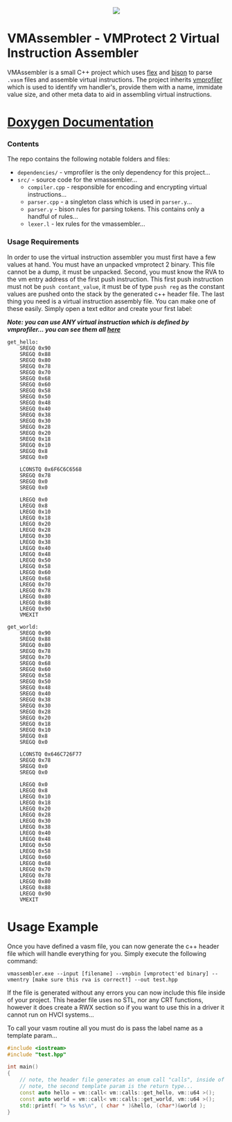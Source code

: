 <div align="center">
    <div>
        <img src="https://githacks.org/vmp2/vmassembler/-/raw/2044541ce3c4608186dc687b048c01191f0f4ea7/doxygen/icon.png"/>
    </div>
</div>

# VMAssembler - VMProtect 2 Virtual Instruction Assembler

VMAssembler is a small C++ project which uses [flex](https://en.wikipedia.org/wiki/Flex_(lexical_analyser_generator)) and [bison](https://www.gnu.org/software/bison/manual/) to parse `.vasm` files and assemble virtual instructions. The project inherits [vmprofiler](https://githacks.org/vmp2/vmprofiler) which is used to identify vm handler's, provide them with a name, immidate value size, and other meta data to aid in assembling virtual instructions.

# [Doxygen Documentation](https://docs.back.engineering/vmassembler/)

### Contents 

The repo contains the following notable folders and files:

* `dependencies/` - vmprofiler is the only dependency for this project...
* `src/` - source code for the vmassembler...
    * `compiler.cpp` - responsible for encoding and encrypting virtual instructions...
    * `parser.cpp` - a singleton class which is used in `parser.y`...
    * `parser.y` - bison rules for parsing tokens. This contains only a handful of rules...
    * `lexer.l` - lex rules for the vmassembler...

### Usage Requirements

In order to use the virtual instruction assembler you must first have a few values at hand. You must have an unpacked vmprotect 2 binary. This file cannot be a dump, it must be unpacked. Second, you must know the RVA to the vm entry address of the first push instruction. This first push instruction must not be `push contant_value`, it must be of type `push reg` as the constant values are pushed onto the stack by the generated c++ header file. The last thing you need is a virtual instruction assembly file. You can make one of these easily. Simply open a text editor and create your first label:


***Note: you can use ANY virtual instruction which is defined by vmprofiler... you can see them all [here](https://githacks.org/vmp2/vmprofiler/-/tree/a419fa4633f98e2f819b1119dc0884154e207482/src/vmprofiles)***

```
get_hello:
	SREGQ 0x90
	SREGQ 0x88
	SREGQ 0x80
	SREGQ 0x78
	SREGQ 0x70
	SREGQ 0x68
	SREGQ 0x60
	SREGQ 0x58
	SREGQ 0x50
	SREGQ 0x48
	SREGQ 0x40
	SREGQ 0x38
	SREGQ 0x30
	SREGQ 0x28
	SREGQ 0x20
	SREGQ 0x18
	SREGQ 0x10
	SREGQ 0x8
	SREGQ 0x0
	
	LCONSTQ 0x6F6C6C6568
	SREGQ 0x78
	SREGQ 0x0
	SREGQ 0x0

	LREGQ 0x0
	LREGQ 0x8
	LREGQ 0x10
	LREGQ 0x18
	LREGQ 0x20
	LREGQ 0x28
	LREGQ 0x30
	LREGQ 0x38
	LREGQ 0x40
	LREGQ 0x48
	LREGQ 0x50
	LREGQ 0x58
	LREGQ 0x60
	LREGQ 0x68
	LREGQ 0x70
	LREGQ 0x78
	LREGQ 0x80
	LREGQ 0x88
	LREGQ 0x90
	VMEXIT
	
get_world:
	SREGQ 0x90
	SREGQ 0x88
	SREGQ 0x80
	SREGQ 0x78
	SREGQ 0x70
	SREGQ 0x68
	SREGQ 0x60
	SREGQ 0x58
	SREGQ 0x50
	SREGQ 0x48
	SREGQ 0x40
	SREGQ 0x38
	SREGQ 0x30
	SREGQ 0x28
	SREGQ 0x20
	SREGQ 0x18
	SREGQ 0x10
	SREGQ 0x8
	SREGQ 0x0
	
	LCONSTQ 0x646C726F77
	SREGQ 0x78
	SREGQ 0x0
	SREGQ 0x0

	LREGQ 0x0
	LREGQ 0x8
	LREGQ 0x10
	LREGQ 0x18
	LREGQ 0x20
	LREGQ 0x28
	LREGQ 0x30
	LREGQ 0x38
	LREGQ 0x40
	LREGQ 0x48
	LREGQ 0x50
	LREGQ 0x58
	LREGQ 0x60
	LREGQ 0x68
	LREGQ 0x70
	LREGQ 0x78
	LREGQ 0x80
	LREGQ 0x88
	LREGQ 0x90
	VMEXIT
```

# Usage Example

Once you have defined a vasm file, you can now generate the c++ header file which will handle everything for you. Simply execute the following command:

```
vmassembler.exe --input [filename] --vmpbin [vmprotect'ed binary] --vmentry [make sure this rva is correct!] --out test.hpp
```

If the file is generated without any errors you can now include this file inside of your project. This header file uses no STL, nor any CRT functions, however it does create a RWX section so if you want to use this in a driver it cannot run on HVCI systems... 


To call your vasm routine all you must do is pass the label name as a template param...

```cpp
#include <iostream>
#include "test.hpp"

int main()
{
    // note, the header file generates an enum call "calls", inside of this enum will be an entry with the same name as your label!
    // note, the second template param is the return type...
    const auto hello = vm::call< vm::calls::get_hello, vm::u64 >();
    const auto world = vm::call< vm::calls::get_world, vm::u64 >();
    std::printf( "> %s %s\n", ( char * )&hello, (char*)&world );
}
```